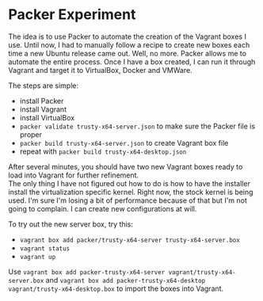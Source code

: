 Packer Experiment
=========

The idea is to use Packer to automate the creation of the Vagrant boxes I use.  Until now, I had to manually follow a recipe to create new boxes each time a new Ubuntu release came out.  Well, no more.  Packer allows me to automate the entire process.  Once I have a box created, I can run it through Vagrant and target it to VirtualBox, Docker and VMWare.

The steps are simple:

* install Packer
* install Vagrant
* install VirtualBox
* `packer validate trusty-x64-server.json` to make sure the Packer file is proper
* `packer build trusty-x64-server.json` to create Vagrant box file
* repeat with `packer build trusty-x64-desktop.json`
 
After several minutes, you should have two new Vagrant boxes ready to load into Vagrant for further refinement.  
The only thing I have not figured out how to do is how to have the installer install the virtualization specific 
kernel.  Right now, the stock kernel is being used.  I'm sure I'm losing a bit of performance because of that but 
I'm not going to complain.  I can create new configurations at will.

To try out the new server box, try this:

* `vagrant box add packer/trusty-x64-server trusty-x64-server.box`
* `vagrant status`
* `vagrant up`

Use `vagrant box add packer-trusty-x64-server vagrant/trusty-x64-server.box` and `vagrant box add packer-trusty-x64-desktop vagrant/trusty-x64-desktop.box` to import the boxes into Vagrant.
